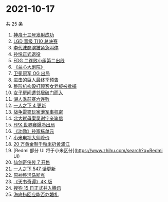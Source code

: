 # 2021-10-17

共 25 条

<!-- BEGIN -->
<!-- 最后更新时间 Sun Oct 17 2021 15:12:30 GMT+0800 (China Standard Time) -->

1. [神舟十三号发射成功](https://www.zhihu.com/search?q=神舟十三号)
1. [LGD 晋级 TI10 总决赛](https://www.zhihu.com/search?q=LGD)
1. [李代沫商演被紧急叫停](https://www.zhihu.com/search?q=李代沫)
1. [孙悦正式退役](https://www.zhihu.com/search?q=孙悦)
1. [EDG 二连败小组第二出线](https://www.zhihu.com/search?q=EDG)
1. [《兰心大剧院》](https://www.zhihu.com/search?q=兰心大剧院)
1. [卫冕冠军 OG 出局](https://www.zhihu.com/search?q=og)
1. [进击的巨人最终季预告](https://www.zhihu.com/search?q=进击的巨人)
1. [整形机构殴打顾客女老板被批捕](https://www.zhihu.com/search?q=整形机构女老板)
1. [女子房间遭邻居破门而入](https://www.zhihu.com/search?q=破门而入)
1. [湖人季前赛六连败](https://www.zhihu.com/search?q=湖人)
1. [一人之下 4 更新](https://www.zhihu.com/search?q=一人之下4)
1. [战争雷霆玩家泄军事机密](https://www.zhihu.com/search?q=战争雷霆)
1. [北大弑母案吴谢宇亲笔信](https://www.zhihu.com/search?q=吴谢宇)
1. [FPX 世界赛爆冷出局](https://www.zhihu.com/search?q=FPX)
1. [《功勋》孙家栋单元](https://www.zhihu.com/search?q=功勋)
1. [小米电视大师降价](https://www.zhihu.com/search?q=小米电视大师)
1. [20 万黄金制千粒米扔黄浦江](https://www.zhihu.com/search?q=黄金米)
1. [Redmi 部分 UI 将于小米区分](https://www.zhihu.com/search?q=Redmi UI)
1. [仙剑奇侠传 7 开售](https://www.zhihu.com/search?q=仙剑奇侠传7)
1. [一人之下 547 话更新](https://www.zhihu.com/search?q=一人之下)
1. [原神整活马斯克](https://www.zhihu.com/search?q=原神)
1. [《天书奇谭》4K 版](https://www.zhihu.com/search?q=天书奇谭)
1. [搜狗 15 日正式并入腾讯](https://www.zhihu.com/search?q=搜狗)
1. [海底捞回应能否办婚礼](https://www.zhihu.com/search?q=海底捞)

<!-- END -->

